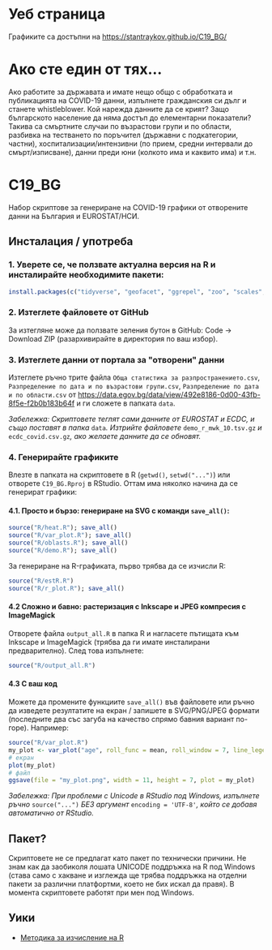 # Уеб страница
Графиките са достъпни на https://stantraykov.github.io/C19_BG/

# Ако сте един от тях... 
Ако работите за държавата и имате нещо общо с обработката и публикацията на COVID-19 данни, изпълнете гражданския си дълг и станете whistleblower. Кой нарежда данните да се крият? Защо българското население да няма достъп до елементарни показатели? Такива са смъртните случаи по възрастови групи и по области, разбивка на тестването по поръчител (държавни с подкатегории, частни), хоспитализации/интензивни (по прием, средни интервали до смърт/изписване), данни преди юни (колкото има и каквито има) и т.н.

# C19_BG
Набор скриптове за генериране на COVID-19 графики от отворените данни на България и EUROSTAT/НСИ.

## Инсталация / употреба

### 1. Уверете се, че ползвате актуална версия на R и инсталирайте необходимите пакети:

```R
install.packages(c("tidyverse", "geofacet", "ggrepel", "zoo", "scales", "EpiEstim", "shadowtext", "R.utils"))
```

### 2. Изтеглете файловете от GitHub

За изтегляне може да ползвате зеления бутон в GitHub: Code -> Download ZIP (разархивирайте в директория по ваш избор).

### 3. Изтеглете данни от портала за "отворени" данни

Изтеглете ръчно трите файла ``Обща статистика за разпространението.csv``, ``Разпределение по дата и по възрастови групи.csv``, ``Разпределение по дата и по области.csv`` от https://data.egov.bg/data/view/492e8186-0d00-43fb-8f5e-f2b0b183b64f и ги сложете в папката ``data``.

*Забележка: Скриптовете теглят сами данните от EUROSTAT и ECDC, и също поставят в папка* ``data``*. Изтрийте файловете* ``demo_r_mwk_10.tsv.gz`` *и* ``ecdc_covid.csv.gz``*, ако желаете данните да се обновят.*
 
### 4. Генерирайте графиките

Влезте в папката на скриптовете в R (``getwd()``, ``setwd("...")``) или отворете ``C19_BG.Rproj`` в RStudio. Оттам има няколко начина да се генерират графики:

#### 4.1. Просто и бързо:  генериране на SVG с команди ``save_all()``:
```R
source("R/heat.R"); save_all()
source("R/var_plot.R"); save_all()
source("R/oblasts.R"); save_all()
source("R/demo.R"); save_all()
```
За генериране на R-графиката, първо трябва да се изчисли R:

```R
source("R/estR.R")
source("R/r_plot.R"); save_all()
```
#### 4.2 Сложно и бавно: растеризация с Inkscape и JPEG компресия с ImageMagick

Отворете файла ``output_all.R`` в папка R и нагласете пътищата към Inkscape и ImageMagick (трябва да ги имате инсталирани предварително). След това изпълнете:

```R
source("R/output_all.R")
```

#### 4.3 С ваш код

Можете да промените функциите ``save_all()`` във файловете или ръчно да изведете резултатите на екран / запишете в SVG/PNG/JPEG формати (последните два със загуба на качество спрямо бавния вариант по-горе). Например:

```R
source("R/var_plot.R")
my_plot <- var_plot("age", roll_func = mean, roll_window = 7, line_legend = "0")
# екран
plot(my_plot)
# файл
ggsave(file = "my_plot.png", width = 11, height = 7, plot = my_plot)
```
*Забележка: При проблеми с Unicode в RStudio под Windows, изпълнете ръчно* ``source("...")`` *БЕЗ аргумент* ``encoding = 'UTF-8'``*, който се добавя автоматично от RStudio.*

## Пакет?

Скриптовете не се предлагат като пакет по технически причини. Не знам как да заобиколя лошата UNICODE поддръжка на R под Windows (става само с хакване и изглежда ще трябва поддръжка на отделни пакети за различни платфортми, което не бих искал да правя). В момента скриптовете работят при мен под Windows.

## Уики

* [Методика за изчисление на R](https://github.com/StanTraykov/C19_BG/wiki/%D0%9C%D0%B5%D1%82%D0%BE%D0%B4%D0%B8%D0%BA%D0%B0-%D0%B7%D0%B0-%D0%B8%D0%B7%D1%87%D0%B8%D1%81%D0%BB%D0%B5%D0%BD%D0%B8%D0%B5-%D0%BD%D0%B0-R)
